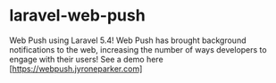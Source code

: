# laravel-web-push
Web Push using Laravel 5.4!
Web Push has brought background notifications to the web, increasing the number of ways developers to engage with their users!
See a demo here [https://webpush.jyroneparker.com]

